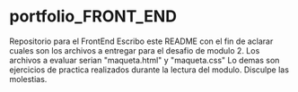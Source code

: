 # portfolio_FRONT_END
Repositorio para el FrontEnd
Escribo este README con el fin de aclarar cuales son los archivos a entregar para el desafio de modulo 2.
Los archivos a evaluar serian "maqueta.html" y "maqueta.css"
Lo demas son ejercicios de practica realizados durante la lectura del modulo.
Disculpe las molestias.
